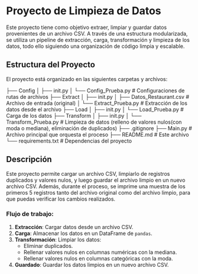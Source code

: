 # Proyecto de Limpieza de Datos

Este proyecto tiene como objetivo extraer, limpiar y guardar datos provenientes de un archivo CSV. A través de una estructura modularizada, se utiliza un pipeline de extracción, carga, transformación y limpieza de los datos, todo ello siguiendo una organización de código limpia y escalable.

## Estructura del Proyecto

El proyecto está organizado en las siguientes carpetas y archivos:

├── Config
│ ├── init.py
│ └── Config_Prueba.py # Configuraciones de rutas de archivos
├── Extract
│ ├── init.py
│ ├── Datos_Restaurant.csv # Archivo de entrada (original)
│ └── Extract_Prueba.py # Extracción de los datos desde el archivo
├── Load
│ ├── init.py
│ └── Load_Prueba.py # Carga de los datos
├── Transform
│ ├── init.py
│ └── Transform_Prueba.py # Limpieza de datos (relleno de valores nulos(con moda o mediana), eliminación de duplicados)
├── .gitignore
├── Main.py # Archivo principal que orquesta el proceso
├── README.md # Este archivo
└── requirements.txt # Dependencias del proyecto


## Descripción

Este proyecto permite cargar un archivo CSV, limpiarlo de registros duplicados y valores nulos, y luego guardar el archivo limpio en un nuevo archivo CSV. Además, durante el proceso, se imprime una muestra de los primeros 5 registros tanto del archivo original como del archivo limpio, para que puedas verificar los cambios realizados.

### Flujo de trabajo:
1. **Extracción**: Cargar datos desde un archivo CSV.
2. **Carga**: Almacenar los datos en un DataFrame de `pandas`.
3. **Transformación**: Limpiar los datos:
    - Eliminar duplicados.
    - Rellenar valores nulos en columnas numéricas con la mediana.
    - Rellenar valores nulos en columnas categóricas con la moda.
4. **Guardado**: Guardar los datos limpios en un nuevo archivo CSV.


